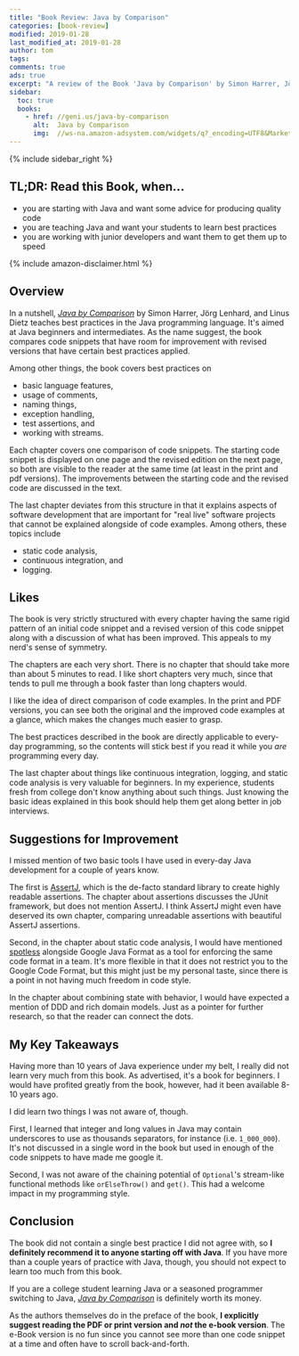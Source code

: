```yaml
---
title: "Book Review: Java by Comparison"
categories: [book-review]
modified: 2019-01-28
last_modified_at: 2019-01-28
author: tom
tags: 
comments: true
ads: true
excerpt: "A review of the Book 'Java by Comparison' by Simon Harrer, Jörg Lenhard, and Linus Dietz."
sidebar:
  toc: true
  books:
    - href: //geni.us/java-by-comparison
      alt:  Java by Comparison
      img:  //ws-na.amazon-adsystem.com/widgets/q?_encoding=UTF8&MarketPlace=US&ASIN=1680502875&ServiceVersion=20070822&ID=AsinImage&WS=1&Format=_SL250_&tag=reflectoring-20
---
```


{% include sidebar_right %}

## TL;DR: Read this Book, when...

* you are starting with Java and want some advice for producing quality code
* you are teaching Java and want your students to learn best practices
* you are working with junior developers and want them to get them up to speed

{% include amazon-disclaimer.html %}

## Overview

In a nutshell, <a href="http://geni.us/java-by-comparison" rel="nofollow">*Java by Comparison*</a> by Simon Harrer, Jörg Lenhard, and Linus Dietz
teaches best practices in the Java programming language. It's aimed at Java beginners
and intermediates. As the name suggest, the book compares code snippets that have 
room for improvement with revised versions that have certain best practices applied.

Among other things, the book covers best practices on 

* basic language features,
* usage of comments,
* naming things,
* exception handling,
* test assertions, and
* working with streams. 

Each chapter covers one comparison of code snippets. The starting code snippet
is displayed on one page and the revised edition on the next page, so both
are visible to the reader at the same time (at least in the print and pdf versions). 
The improvements between the starting code and the revised code 
are discussed in the text.

The last chapter deviates from this structure in that it explains aspects
of software development that are important for "real live" software projects
that cannot be explained alongside of code examples. Among others, these topics
include 

* static code analysis,
* continuous integration, and
* logging.
        
## Likes

The book is very strictly structured with every chapter having the same rigid pattern
of an initial code snippet and a revised version of this code snippet along with a 
discussion of what has been improved.
This appeals to my nerd's sense of symmetry.

The chapters are each very short. There is no chapter that should take more
than about 5 minutes to read. I like short chapters very much, since that tends
to pull me through a book faster than long chapters would. 

I like the idea of direct comparison of code examples. In the print and PDF versions,
you can see both the original and the improved code examples at a glance, which
makes the changes much easier to grasp.

The best practices described in the book are directly applicable to every-day 
programming, so the contents will stick best if you read it while you
*are* programming every day.   

The last chapter about things like continuous integration, logging,
and static code analysis is very valuable for beginners. In my experience,
students fresh from college don't know anything about such things. 
Just knowing the basic ideas explained in this book should help them get along 
better in job interviews.

## Suggestions for Improvement

I missed mention of two basic tools I have used in every-day Java development
for a couple of years know. 

The first is [AssertJ](http://joel-costigliola.github.io/assertj/),
which is the de-facto standard library to create highly readable
assertions.
The chapter about assertions discusses the JUnit framework, but does not mention
AssertJ. I think AssertJ might even have deserved its own chapter, comparing
unreadable assertions with beautiful AssertJ assertions.

Second, in the chapter about static code analysis, I would have mentioned
[spotless](https://github.com/diffplug/spotless) alongside Google Java Format 
as a tool for enforcing the same code format in a team. It's more flexible in that
it does not restrict you to the Google Code Format, but this might just be
my personal taste, since there is a point in not having much freedom
in code style. 

In the chapter about combining state with behavior, I would have expected a mention
of DDD and rich domain models. Just as a pointer for further research, so that
the reader can connect the dots.

## My Key Takeaways

Having more than 10 years of Java experience under my belt, I really did not learn
very much from this book. As advertised, it's a book for beginners. I would have
profited greatly from the book, however, had it been available 8-10 years ago. 

I did learn two things I was not aware of, though.

First, I learned that integer and long values in Java may contain underscores
to use as thousands separators, for instance (i.e. `1_000_000`). It's not discussed in a single word
in the book but used in enough of the code snippets to have made me google it.

Second, I was not aware of the chaining potential of `Optional`'s 
stream-like functional methods like `orElseThrow()` and `get()`. This had a welcome
impact in my programming style. 

## Conclusion

The book did not contain a single best practice I did not agree with, so **I 
definitely recommend it to anyone starting off with Java**. If you have more than 
a couple years of practice with Java, though, you should not expect
to learn too much from this book.

If you are a college student learning Java or a seasoned programmer switching
to Java, <a href="http://geni.us/java-by-comparison" rel="nofollow">*Java by Comparison*</a>
is definitely worth its money.

As the authors themselves do in the preface of the book, 
**I explicitly suggest reading the PDF or print version and *not* the e-book 
version**. The e-Book version is no fun since you cannot see more than one code
snippet at a time and often have to scroll back-and-forth.
